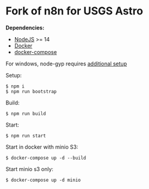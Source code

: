 # Fork of n8n for USGS Astro
**Dependencies:**
- [NodeJS](https://nodejs.org) >= 14
- [Docker](https://docs.docker.com/engine/install)
- [docker-compose](https://docs.docker.com/compose/install)

For windows, node-gyp requires [additional setup](https://meet.google.com/linkredirect?authuser=2&dest=https%3A%2F%2Fgithub.com%2Fnodejs%2Fnode-gyp%23on-windows)

Setup:
```console
$ npm i
$ npm run bootstrap
```

Build:
```
$ npm run build
```

Start:
```
$ npm run start
```

Start in docker with minio S3:
```
$ docker-compose up -d --build
```

Start minio s3 only:
```
$ docker-compose up -d minio
```
